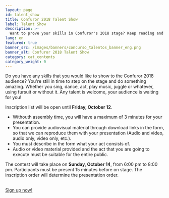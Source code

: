```yaml
---
layout: page
id: talent_show
title: Confuror 2018 Talent Show
label: Talent Show
description: >-
  Want to prove your skills in Confuror's 2018 stage? Keep reading and find out how to participate in our talent show.
lang: en
featured: true
banner_src: /images/banners/concurso_talentos_banner_eng.png
banner_alt: Confuror 2018 Talent Show
category: cat_contents
category_weight: 0
---
```


Do you have any skills that you would like to show to the Confuror 2018 audience? You're still in time to step on the stage and do something amazing. Whether you sing, dance, act, play music, juggle or whatever, using fursuit or without it. Any talent is welcome, your audience is waiting for you!

Inscription list will be open until **Friday, October 12**.

- Withouth assembly time, you will have a maximum of 3 minutes for your presentation.
- You can provide audiovisual material through download links in the form, so that we can reproduce them with your presentation (Audio and video, audio only, video only, etc.).
- You must describe in the form what your act consists of.
- Audio or video material provided and the act that you are going to execute must be suitable for the entire public.

The contest will take place on **Sunday, October 14**, from 6:00 pm to 8:00 pm. Participants must be present 15 minutes before on stage. The inscription order will determine the presentation order.

<br>
<div class="registration__form-button-container">
  <a href="https://goo.gl/forms/F5nv04E4Xu26ljdL2" class="registration__form-button">Sign up now!</a>
</div>